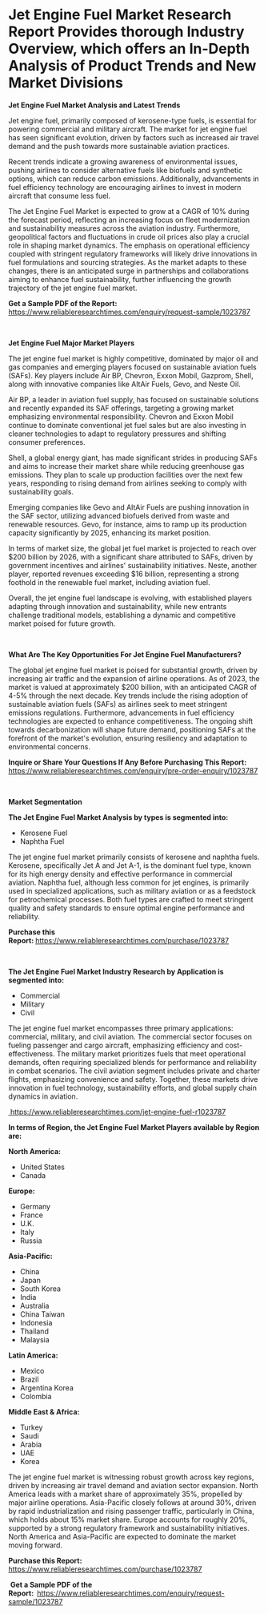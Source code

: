<p><h1>Jet Engine Fuel Market Research Report Provides thorough Industry Overview, which offers an In-Depth Analysis of Product Trends and New Market Divisions</h1></p><p><strong>Jet Engine Fuel Market Analysis and Latest Trends</strong></p>
<p><p>Jet engine fuel, primarily composed of kerosene-type fuels, is essential for powering commercial and military aircraft. The market for jet engine fuel has seen significant evolution, driven by factors such as increased air travel demand and the push towards more sustainable aviation practices. </p><p>Recent trends indicate a growing awareness of environmental issues, pushing airlines to consider alternative fuels like biofuels and synthetic options, which can reduce carbon emissions. Additionally, advancements in fuel efficiency technology are encouraging airlines to invest in modern aircraft that consume less fuel. </p><p>The Jet Engine Fuel Market is expected to grow at a CAGR of 10% during the forecast period, reflecting an increasing focus on fleet modernization and sustainability measures across the aviation industry. Furthermore, geopolitical factors and fluctuations in crude oil prices also play a crucial role in shaping market dynamics. The emphasis on operational efficiency coupled with stringent regulatory frameworks will likely drive innovations in fuel formulations and sourcing strategies. As the market adapts to these changes, there is an anticipated surge in partnerships and collaborations aiming to enhance fuel sustainability, further influencing the growth trajectory of the jet engine fuel market.</p></p>
<p><strong>Get a Sample PDF of the Report:&nbsp;</strong> <a href="https://www.reliableresearchtimes.com/enquiry/request-sample/1023787?utm_campaign=3452&utm_medium=2&utm_source=Github&utm_content=ia&utm_term=16042025&utm_id=jet-engine-fuel">https://www.reliableresearchtimes.com/enquiry/request-sample/1023787</a></p>
<p>&nbsp;</p>
<p><strong>Jet Engine Fuel Major Market Players</strong></p>
<p><p>The jet engine fuel market is highly competitive, dominated by major oil and gas companies and emerging players focused on sustainable aviation fuels (SAFs). Key players include Air BP, Chevron, Exxon Mobil, Gazprom, Shell, along with innovative companies like AltAir Fuels, Gevo, and Neste Oil.</p><p>Air BP, a leader in aviation fuel supply, has focused on sustainable solutions and recently expanded its SAF offerings, targeting a growing market emphasizing environmental responsibility. Chevron and Exxon Mobil continue to dominate conventional jet fuel sales but are also investing in cleaner technologies to adapt to regulatory pressures and shifting consumer preferences.</p><p>Shell, a global energy giant, has made significant strides in producing SAFs and aims to increase their market share while reducing greenhouse gas emissions. They plan to scale up production facilities over the next few years, responding to rising demand from airlines seeking to comply with sustainability goals.</p><p>Emerging companies like Gevo and AltAir Fuels are pushing innovation in the SAF sector, utilizing advanced biofuels derived from waste and renewable resources. Gevo, for instance, aims to ramp up its production capacity significantly by 2025, enhancing its market position.</p><p>In terms of market size, the global jet fuel market is projected to reach over $200 billion by 2026, with a significant share attributed to SAFs, driven by government incentives and airlines' sustainability initiatives. Neste, another player, reported revenues exceeding $16 billion, representing a strong foothold in the renewable fuel market, including aviation fuel.</p><p>Overall, the jet engine fuel landscape is evolving, with established players adapting through innovation and sustainability, while new entrants challenge traditional models, establishing a dynamic and competitive market poised for future growth.</p></p>
<p>&nbsp;</p>
<p><strong>What Are The Key Opportunities For Jet Engine Fuel Manufacturers?</strong></p>
<p><p>The global jet engine fuel market is poised for substantial growth, driven by increasing air traffic and the expansion of airline operations. As of 2023, the market is valued at approximately $200 billion, with an anticipated CAGR of 4-5% through the next decade. Key trends include the rising adoption of sustainable aviation fuels (SAFs) as airlines seek to meet stringent emissions regulations. Furthermore, advancements in fuel efficiency technologies are expected to enhance competitiveness. The ongoing shift towards decarbonization will shape future demand, positioning SAFs at the forefront of the market's evolution, ensuring resiliency and adaptation to environmental concerns.</p></p>
<p><strong>Inquire or Share Your Questions If Any Before Purchasing This Report:</strong> <a href="https://www.reliableresearchtimes.com/enquiry/pre-order-enquiry/1023787?utm_campaign=3452&utm_medium=2&utm_source=Github&utm_content=ia&utm_term=16042025&utm_id=jet-engine-fuel">https://www.reliableresearchtimes.com/enquiry/pre-order-enquiry/1023787</a></p>
<p>&nbsp;</p>
<p><strong>Market Segmentation</strong></p>
<p><strong>The Jet Engine Fuel Market Analysis by types is segmented into:</strong></p>
<p><ul><li>Kerosene Fuel</li><li>Naphtha Fuel</li></ul></p>
<p><p>The jet engine fuel market primarily consists of kerosene and naphtha fuels. Kerosene, specifically Jet A and Jet A-1, is the dominant fuel type, known for its high energy density and effective performance in commercial aviation. Naphtha fuel, although less common for jet engines, is primarily used in specialized applications, such as military aviation or as a feedstock for petrochemical processes. Both fuel types are crafted to meet stringent quality and safety standards to ensure optimal engine performance and reliability.</p></p>
<p><strong>Purchase this Report:&nbsp;</strong><a href="https://www.reliableresearchtimes.com/purchase/1023787?utm_campaign=3452&utm_medium=2&utm_source=Github&utm_content=ia&utm_term=16042025&utm_id=jet-engine-fuel">https://www.reliableresearchtimes.com/purchase/1023787</a></p>
<p>&nbsp;</p>
<p><strong>The Jet Engine Fuel Market Industry Research by Application is segmented into:</strong></p>
<p><ul><li>Commercial</li><li>Military</li><li>Civil</li></ul></p>
<p><p>The jet engine fuel market encompasses three primary applications: commercial, military, and civil aviation. The commercial sector focuses on fueling passenger and cargo aircraft, emphasizing efficiency and cost-effectiveness. The military market prioritizes fuels that meet operational demands, often requiring specialized blends for performance and reliability in combat scenarios. The civil aviation segment includes private and charter flights, emphasizing convenience and safety. Together, these markets drive innovation in fuel technology, sustainability efforts, and global supply chain dynamics in aviation.</p></p>
<p><a href="https://www.reliableresearchtimes.com/jet-engine-fuel-r1023787?utm_campaign=3452&utm_medium=2&utm_source=Github&utm_content=ia&utm_term=16042025&utm_id=jet-engine-fuel">&nbsp;https://www.reliableresearchtimes.com/jet-engine-fuel-r1023787</a></p>
<p><strong>In terms of Region, the Jet Engine Fuel Market Players available by Region are:</strong></p>
<p>
    <p> <strong> North America: </strong>
        <ul>
            <li>United States</li>
            <li>Canada</li>
        </ul>
        </p> 
    <p> <strong> Europe: </strong>
        <ul>
            <li>Germany</li>
            <li>France</li>
            <li>U.K.</li>
            <li>Italy</li>
            <li>Russia</li>
        </ul>
        </p> 
    <p> <strong> Asia-Pacific: </strong>
        <ul>
            <li>China</li>
            <li>Japan</li>
            <li>South Korea</li>
            <li>India</li>
            <li>Australia</li>
            <li>China Taiwan</li>
            <li>Indonesia</li>
            <li>Thailand</li>
            <li>Malaysia</li>
        </ul>
        </p> 
    <p> <strong> Latin America: </strong>
        <ul>
            <li>Mexico</li>
            <li>Brazil</li>
            <li>Argentina Korea</li>
            <li>Colombia</li>
        </ul>
        </p> 
    <p> <strong> Middle East & Africa: </strong>
        <ul>
            <li>Turkey</li>
            <li>Saudi</li>
            <li>Arabia</li>
            <li>UAE</li>
            <li>Korea</li>
        </ul>
    </p>
    </p>
<p><p>The jet engine fuel market is witnessing robust growth across key regions, driven by increasing air travel demand and aviation sector expansion. North America leads with a market share of approximately 35%, propelled by major airline operations. Asia-Pacific closely follows at around 30%, driven by rapid industrialization and rising passenger traffic, particularly in China, which holds about 15% market share. Europe accounts for roughly 20%, supported by a strong regulatory framework and sustainability initiatives. North America and Asia-Pacific are expected to dominate the market moving forward.</p></p>
<p><strong>Purchase this Report: </strong><a href="https://www.reliableresearchtimes.com/purchase/1023787?utm_campaign=3452&utm_medium=2&utm_source=Github&utm_content=ia&utm_term=16042025&utm_id=jet-engine-fuel">https://www.reliableresearchtimes.com/purchase/1023787</a></p>
<p>&nbsp;<strong>Get a Sample PDF of the Report:&nbsp;&nbsp;</strong><a href="https://www.reliableresearchtimes.com/enquiry/request-sample/1023787?utm_campaign=3452&utm_medium=2&utm_source=Github&utm_content=ia&utm_term=16042025&utm_id=jet-engine-fuel">https://www.reliableresearchtimes.com/enquiry/request-sample/1023787</a></p>
<p><strong></strong></p>
<p><p></p><p></p><p></p></p>
